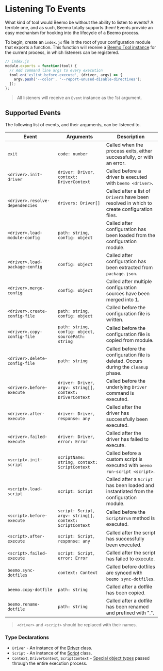 # Listening To Events

What kind of tool would Beemo be without the ability to listen to events? A terrible one, and as
such, Beemo totally supports them! Events provide an easy mechanism for hooking into the lifecycle
of a Beemo process.

To begin, create an `index.js` file in the root of your configuration module that exports a
function. This function will receive a [Beemo Tool instance](./tool.md) for the current process, in
which listeners can be registered.

```js
// index.js
module.exports = function(tool) {
  // Add command line args to every execution
  tool.on('eslint.before-execute', (driver, argv) => {
    argv.push('--color', '--report-unused-disable-directives');
  });
};
```

> All listeners will receive an `Event` instance as the 1st argument.

## Supported Events

The following list of events, and their arguments, can be listened to.

| Event                           | Arguments                                                | Description                                                                                 |
| ------------------------------- | -------------------------------------------------------- | ------------------------------------------------------------------------------------------- |
| `exit`                          | `code: number`                                           | Called when the process exits, either successfully, or with an error.                       |
| `<driver>.init-driver`          | `driver: Driver, context: DriverContext`                 | Called before a driver is executed with `beemo <driver>`.                                   |
| `<driver>.resolve-dependencies` | `drivers: Driver[]`                                      | Called after a list of `Driver`s have been resolved in which to create configuration files. |
| `<driver>.load-module-config`   | `path: string, config: object`                           | Called after configuration has been loaded from the configuration module.                   |
| `<driver>.load-package-config`  | `config: object`                                         | Called after configuration has been extracted from `package.json`.                          |
| `<driver>.merge-config`         | `config: object`                                         | Called after multiple configuration sources have been merged into 1.                        |
| `<driver>.create-config-file`   | `path: string, config: object`                           | Called before the configuration file is written.                                            |
| `<driver>.copy-config-file`     | `path: string, config: object, sourcePath: string`       | Called before the configuration file is copied from module.                                 |
| `<driver>.delete-config-file`   | `path: string`                                           | Called before the configuration file is deleted. Occurs during the `cleanup` phase.         |
| `<driver>.before-execute`       | `driver: Driver, argv: string[], context: DriverContext` | Called before the underlying `Driver` command is executed.                                  |
| `<driver>.after-execute`        | `driver: Driver, response: any`                          | Called after the driver has successfully been executed.                                     |
| `<driver>.failed-execute`       | `driver: Driver, error: Error`                           | Called after the driver has failed to execute.                                              |
| `<script>.init-script`          | `scriptName: string, context: ScriptContext`             | Called before a custom script is executed with `beemo run-script <script>`.                 |
| `<script>.load-script`          | `script: Script`                                         | Called after a `Script` has been loaded and instantiated from the configuration module.     |
| `<script>.before-execute`       | `script: Script, argv: string[], context: ScriptContext` | Called before the `Script#run` method is executed.                                          |
| `<script>.after-execute`        | `script: Script, response: any`                          | Called after the script has successfully been executed.                                     |
| `<script>.failed-execute`       | `script: Script, error: Error`                           | Called after the script has failed to execute.                                              |
| `beemo.sync-dotfiles`           | `context: Context`                                       | Called before dotfiles are synced with `beemo sync-dotfiles`.                               |
| `beemo.copy-dotfile`            | `path: string`                                           | Called after a dotfile has been copied.                                                     |
| `beemo.rename-dotfile`          | `path: string`                                           | Called after a dotfile has been renamed and prefixed with ".".                              |

> `<driver>` and `<script>` should be replaced with their names.

### Type Declarations

- `Driver` - An instance of the
  [Driver](https://github.com/milesj/beemo/blob/master/packages/core/src/Driver.js) class.
- `Script` - An instance of the
  [Script](https://github.com/milesj/beemo/blob/master/packages/core/src/Script.js) class.
- `Context`, `DriverContext`, `ScriptContext` -
  [Special object types](https://github.com/milesj/beemo/blob/master/packages/core/src/types.js#L53)
  passed through the entire execution process.
